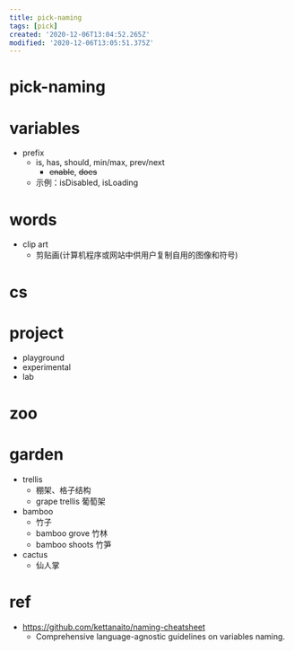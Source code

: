 ```yaml
---
title: pick-naming
tags: [pick]
created: '2020-12-06T13:04:52.265Z'
modified: '2020-12-06T13:05:51.375Z'
---
```


# pick-naming

# variables

- prefix
  - is, has, should, min/max, prev/next
    - ~~enable~~, ~~does~~
  - 示例：isDisabled, isLoading

# words

- clip art
  - 剪贴画(计算机程序或网站中供用户复制自用的图像和符号)

# cs

# project

- playground
- experimental
- lab

# zoo

# garden

- trellis
  - 棚架、格子结构
  - grape trellis 葡萄架
- bamboo
  - 竹子
  - bamboo grove 竹林
  - bamboo shoots 竹笋
- cactus
  - 仙人掌

# ref

- https://github.com/kettanaito/naming-cheatsheet
  - Comprehensive language-agnostic guidelines on variables naming.
